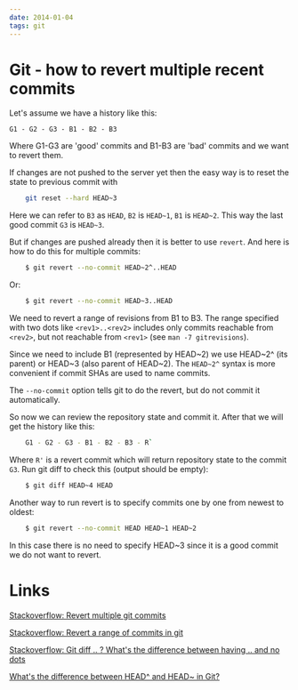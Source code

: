 ```yaml
---
date: 2014-01-04
tags: git
---
```

Git - how to revert multiple recent commits
============================================

Let's assume we have a history like this:

    G1 - G2 - G3 - B1 - B2 - B3

Where G1-G3 are 'good' commits and B1-B3 are 'bad' commits and we
want to revert them.

<!-- more -->
If changes are not pushed to the server yet then the easy way is
to reset the state to previous commit with

```bash
    git reset --hard HEAD~3
```

Here we can refer to `B3` as `HEAD`, `B2` is `HEAD~1`, `B1` is `HEAD~2`.
This way the last good commit `G3` is `HEAD~3`.

But if changes are pushed already then it is better to use `revert`.
And here is how to do this for multiple commits:

```bash
    $ git revert --no-commit HEAD~2^..HEAD
```

Or:

```bash
    $ git revert --no-commit HEAD~3..HEAD
```

We need to revert a range of revisions from B1 to B3.
The range specified with two dots like `<rev1>..<rev2>` includes only
commits reachable from `<rev2>`, but not reachable from `<rev1>` (see `man -7 gitrevisions`).

Since we need to include B1 (represented by HEAD~2) we use HEAD~2^ (its parent) or HEAD~3 (also parent of HEAD~2).
The `HEAD~2^` syntax is more convenient if commit SHAs are used to name commits.

The `--no-commit` option tells git to do the revert, but do not
commit it automatically.

So now we can review the repository state and commit it.
After that we will get the history like this:

```bash
    G1 - G2 - G3 - B1 - B2 - B3 - R`
```

Where `R'` is a revert commit which will return repository state to the commit `G3`.
Run git diff to check this (output should be empty):

```bash
    $ git diff HEAD~4 HEAD
```

Another way to run revert is to specify commits one by one from newest to oldest:

```bash
    $ git revert --no-commit HEAD HEAD~1 HEAD~2
```

In this case there is no need to specify HEAD~3 since it is a good commit we do not want to revert.


Links
============================================
[Stackoverflow: Revert multiple git commits](http://stackoverflow.com/questions/1463340/revert-multiple-git-commits)

[Stackoverflow: Revert a range of commits in git](http://stackoverflow.com/questions/4991594/revert-a-range-of-commits-in-git)

[Stackoverflow: Git diff .. ? What's the difference between having .. and no dots](http://stackoverflow.com/questions/7251477/git-diff-whats-the-difference-between-having-and-no-dots)

[What's the difference between HEAD^ and HEAD~ in Git?](http://stackoverflow.com/questions/2221658/whats-the-difference-between-head-and-head-in-git)
